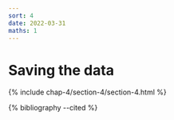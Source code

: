 ```yaml
---
sort: 4
date: 2022-03-31
maths: 1
---
```


# Saving the data

{% include chap-4/section-4/section-4.html %}

{% bibliography --cited %}
